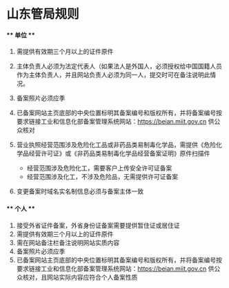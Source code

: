 

# 山东管局规则

<!-- tabs:start -->

#### ** 单位 **

1. 需提供有效期三个月以上的证件原件                                                                                                              
2. 主体负责人必须为法定代表人（如果法人是外国人，必须授权给中国国籍人员作为主体负责人，并且网站负责人必须为同一人，提交时可在备注说明此情况。                                                                                                                                                                                                                                                                                                                                                                                                 
3. 备案照片必须应季                                                                                                                                                                                                                                                               
4. 已备案网站主页底部的中央位置标明其备案编号和版权所有，并将备案编号按要求链接工业和信息化部备案管理系统网站：https://beian.miit.gov.cn 供公众核对                                                   
5. 营业执照经营范围涉及危险化工品或非药品类易制毒化学品，需提供《危险化学品经营许可证》或《非药品类易制毒化学品经营备案证明》原件扫描件
   - 经营范围涉及危险化工，需要客户上传安全许可证备案
   - 经营范围涉及化工，不涉及危险品，无需提供许可证备案

6. 变更备案时域名实名制信息必须与备案主体一致

#### ** 个人 **

1. 接受外省证件备案，外省身份证备案需要提供暂住证或居住证
2. 需提供有效期三个月以上的证件原件                                                                                                                                                                                                                                   
3. 需在网站备注栏备注说明网站实质内容                                                                                      
4. 备案照片必须应季                                                                                                                                                                                               
5. 已备案网站主页底部的中央位置标明其备案编号和版权所有，并将备案编号按要求链接工业和信息化部备案管理系统网站：https://beian.miit.gov.cn 供公众核对，且网站实际内容应符合个人备案性质  

<!-- tabs:end -->